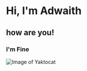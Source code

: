 # Hi, I'm Adwaith 
## how are you!
### I'm Fine
![Image of Yaktocat](https://octodex.github.com/images/yaktocat.png)
